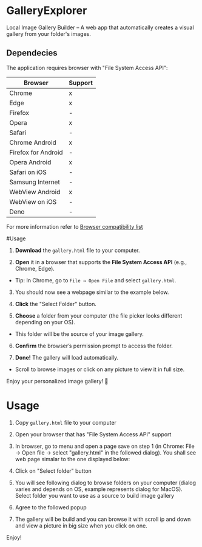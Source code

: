 # GalleryExplorer
Local Image Gallery Builder – A web app that automatically creates a visual gallery from your folder's images.

## Dependecies

The application requires browser with "File System Access API":

| Browser | Support |
|--|--|
| Chrome | x |
| Edge | x |
| Firefox | - |
| Opera | x |
| Safari | - |
| Chrome Android | x |
| Firefox for Android | - |
| Opera Android | x |
| Safari on iOS | - |
| Samsung Internet | - |
| WebView Android | x |
| WebView on iOS | - |
| Deno | - |

For more information refer to [Browser compatibility list](https://developer.mozilla.org/en-US/docs/Web/API/Window/showOpenFilePicker#browser_compatibility)

#Usage

1. **Download** the `gallery.html` file to your computer.

2. **Open** it in a browser that supports the **File System Access API** (e.g., Chrome, Edge).

- Tip: In Chrome, go to `File → Open File` and select `gallery.html`.

3. You should now see a webpage similar to the example below.

4. **Click** the "Select Folder" button.

5. **Choose** a folder from your computer (the file picker looks different depending on your OS).

- This folder will be the source of your image gallery.

6. **Confirm** the browser’s permission prompt to access the folder.

7. **Done!** The gallery will load automatically.

- Scroll to browse images or click on any picture to view it in full size.

Enjoy your personalized image gallery! 🎨

# Usage

1. Copy `gallery.html` file to your computer
2. Open your browser that has "File System Access API" support
3. In browser, go to menu and open a page save on step 1 (in Chrome: File -> Open file -> select "gallery.html" in the followed dialog). You shall see web page simalar to the one displayed below:

4. Click on "Select folder" button
5. You will see following dialog to browse folders on your computer (dialog varies and depends on OS, example represents dialog for MacOS). Select folder you want to use as a source to build image gallery
6. Agree to the followed popup
7. The gallery will be build and you can browse it with scroll ip and down and view a picture in big size when you click on one.

Enjoy!
